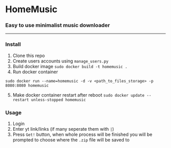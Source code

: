 # HomeMusic
### Easy to use minimalist music downloader

---
### Install
1. Clone this repo
2. Create users accounts using `manage_users.py`
3. Build docker image `sudo docker build -t homemusic .`
4. Run docker container
```
sudo docker run --name=homemusic -d -v <path_to_files_storage> -p 8080:8080 homemusic
```
5. Make docker container restart after reboot `sudo docker update --restart unless-stopped homemusic`

### Usage
1. Login
2. Enter yt link/links (if many seperate them with `|`)
3. Press `Get!` button, when whole process will be finished you will be prompted to choose where the `.zip` file will be saved to